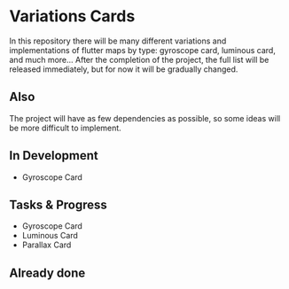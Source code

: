 # Variations Cards

In this repository there will be many different variations and implementations of flutter maps by type: gyroscope card, luminous card, and much more... After the completion of the project, the full list will be released immediately, but for now it will be gradually changed.
## Also

The project will have as few dependencies as possible, so some ideas will be more difficult to implement.
## In Development

- Gyroscope Card

## Tasks & Progress

- Gyroscope Card
- Luminous Card
- Parallax Card

## Already done
